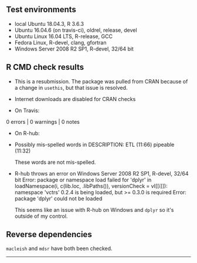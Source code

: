 ## Test environments

* local Ubuntu 18.04.3, R 3.6.3
* Ubuntu 16.04.6 (on travis-ci), oldrel, release, devel
* Ubuntu Linux 16.04 LTS, R-release, GCC
* Fedora Linux, R-devel, clang, gfortran
* Windows Server 2008 R2 SP1, R-devel, 32/64 bit

## R CMD check results

* This is a resubmission. The package was pulled from CRAN
  because of a change in `usethis`, but that issue is resolved.

* Internet downloads are disabled for CRAN checks

* On Travis:

0 errors | 0 warnings | 0 notes

* On R-hub:

* Possibly mis-spelled words in DESCRIPTION:
  ETL (11:66)
  pipeable (11:32)

  These words are not mis-spelled.

* R-hub throws an error on Windows Server 2008 R2 SP1, R-devel, 32/64 bit
Error: package or namespace load failed for 'dplyr' in loadNamespace(i, c(lib.loc, .libPaths()), versionCheck = vI[[i]]):
 namespace 'vctrs' 0.2.4 is being loaded, but >= 0.3.0 is required
Error: package 'dplyr' could not be loaded

  This seems like an issue with R-hub on Windows and `dplyr` so it's outside of my control.


## Reverse dependencies

`macleish` and `mdsr` have both been checked.

---

